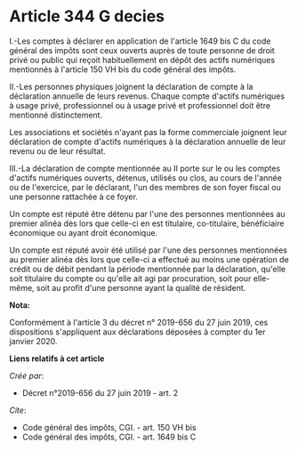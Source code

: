 # Article 344 G decies

I.-Les comptes à déclarer en application de l'article 1649 bis C du code général des impôts sont ceux ouverts auprès de toute
personne de droit privé ou public qui reçoit habituellement en dépôt des actifs numériques mentionnés à l'article 150 VH bis
du code général des impôts.

II.-Les personnes physiques joignent la déclaration de compte à la déclaration annuelle de leurs revenus. Chaque compte
d'actifs numériques à usage privé, professionnel ou à usage privé et professionnel doit être mentionné distinctement.

Les associations et sociétés n'ayant pas la forme commerciale joignent leur déclaration de compte d'actifs numériques à la
déclaration annuelle de leur revenu ou de leur résultat.

III.-La déclaration de compte mentionnée au II porte sur le ou les comptes d'actifs numériques ouverts, détenus, utilisés ou
clos, au cours de l'année ou de l'exercice, par le déclarant, l'un des membres de son foyer fiscal ou une personne rattachée
à ce foyer.

Un compte est réputé être détenu par l'une des personnes mentionnées au premier alinéa dès lors que celle-ci en est
titulaire, co-titulaire, bénéficiaire économique ou ayant droit économique.

Un compte est réputé avoir été utilisé par l'une des personnes mentionnées au premier alinéa dès lors que celle-ci a effectué
au moins une opération de crédit ou de débit pendant la période mentionnée par la déclaration, qu'elle soit titulaire du
compte ou qu'elle ait agi par procuration, soit pour elle-même, soit au profit d'une personne ayant la qualité de résident.

**Nota:**

Conformément à l'article 3 du décret n° 2019-656 du 27 juin 2019, ces dispositions s'appliquent aux déclarations déposées à
compter du 1er janvier 2020.

**Liens relatifs à cet article**

_Créé par_:

  - Décret n°2019-656 du 27 juin 2019 - art. 2

_Cite_:

  - Code général des impôts, CGI. - art. 150 VH bis
  - Code général des impôts, CGI. - art. 1649 bis C
